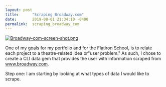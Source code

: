 ```yaml
---
layout: post
title:      "Scraping Broadway.com"
date:       2019-08-01 21:34:10 -0400
permalink:  scraping_broadway_com
---
```



[![Broadway-com-screen-shot.png](https://i.postimg.cc/k4g6FvGt/Broadway-com-screen-shot.png)](https://postimg.cc/mcKgTMQb)



One of my goals for my portfolio and for the Flatiron School, is to relate each project to a theatre-related idea or"user problem." As such, I chose to create a CLI data gem that provides the user with information scraped from www.broadway.com. 

Step one: I am starting by looking at what types of data I would like to scrape. 

